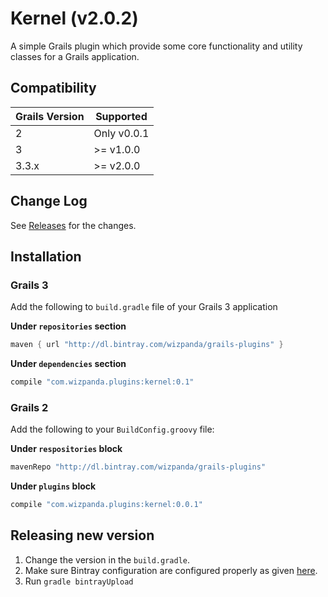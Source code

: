 # Kernel (v2.0.2)

A simple Grails plugin which provide some core functionality and utility classes for a Grails application.

## Compatibility

Grails Version | Supported
--------- | ---------
2         |  Only v0.0.1
3         |  >= v1.0.0
3.3.x     |  >= v2.0.0

## Change Log

See [Releases](https://github.com/wizpanda/kernel/releases) for the changes.

## Installation

### Grails 3

Add the following to `build.gradle` file of your Grails 3 application

**Under `repositories` section**

```groovy
maven { url "http://dl.bintray.com/wizpanda/grails-plugins" }
```

**Under `dependencies` section**

```groovy
compile "com.wizpanda.plugins:kernel:0.1"
```

### Grails 2

Add the following to your `BuildConfig.groovy` file:

**Under `respositories` block**

```groovy
mavenRepo "http://dl.bintray.com/wizpanda/grails-plugins"
```

**Under `plugins` block**

```groovy
compile "com.wizpanda.plugins:kernel:0.0.1"
```

## Releasing new version

1. Change the version in the `build.gradle`.
2. Make sure Bintray configuration are configured properly as given [here](https://github.com/grails/grails-core/blob/639d7039d24031dbc1353f95b6d2c88a100da850/grails-gradle-plugin/src/main/groovy/org/grails/gradle/plugin/publishing/GrailsCentralPublishGradlePlugin.groovy).
2. Run `gradle bintrayUpload`
